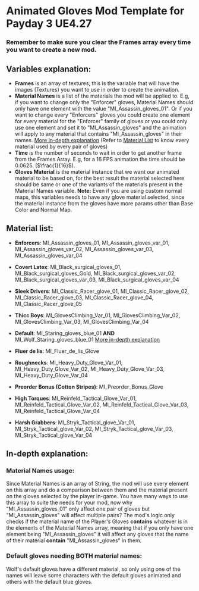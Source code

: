 # Animated Gloves Mod Template for Payday 3 UE4.27

### Remember to make sure you clear the Frames array every time you want to create a new mod.

## Variables explanation:
- **Frames** is an array of textures, this is the variable that will have the images (Textures) you want to use in order to create the animation.
- **Material Names** is a list of the materials the mod will be applied to. E.g, if you want to change only the "Enforcer" gloves, Material Names should only have one element with the value "MI_Assassin_gloves_01". Or if you want to change every "Enforcers" gloves you could create one element for every material for the "Enforcer" family of gloves or you could only use one element and set it to "MI_Assassin_gloves" and the animation will apply to any material that contains "MI_Assassin_gloves" in their names. [More in-depth explanation](#material-names-usage) (Refer to [Material List](#material-list) to know every material used by every pair of gloves)
- **Time** is the number of seconds to wait in order to get another frame from the Frames Array. E.g, for a 16 FPS animation the time should be 0.0625. ($\frac{1}{16}$).
- **Gloves Material** is the material instance that we want our animated material to be based on, for the best result the material selected here should be same or one of the variants of the materials present in the Material Names variable. **Note:** Even if you are using custom normal maps, this variables needs to have any glove material selected, since the material instance from the gloves have more params other than Base Color and Normal Map.

## Material list:
- **Enforcers**: MI_Assassin_gloves_01, MI_Assassin_gloves_var_01, MI_Assassin_gloves_var_02, MI_Assassin_gloves_var_03, MI_Assassin_gloves_var_04

- **Covert Latex**: MI_Black_surgical_gloves_01, MI_Black_surgical_gloves_Gold, MI_Black_surgical_gloves_var_02, MI_Black_surgical_gloves_var_03, MI_Black_surgical_gloves_var_04

- **Sleek Drivers**: MI_Classic_Racer_glove_01, MI_Classic_Racer_glove_02, MI_Classic_Racer_glove_03, MI_Classic_Racer_glove_04, MI_Classic_Racer_glove_05

- **Thicc Boys**: MI_GlovesClimbing_Var_01, MI_GlovesClimbing_Var_02, MI_GlovesClimbing_Var_03, MI_GlovesClimbing_Var_04

- **Default**: MI_Staring_gloves_blue_01 **AND** MI_Wolf_Staring_gloves_blue_01 [More in-depth explanation](#default-gloves-needing-both-material-names)

- **Fluer de lis**: MI_Fluer_de_lis_Glove

- **Roughnecks**: MI_Heavy_Duty_Glove_Var_01, MI_Heavy_Duty_Glove_Var_02, MI_Heavy_Duty_Glove_Var_03, MI_Heavy_Duty_Glove_Var_04

- **Preorder Bonus (Cotton Stripes)**: MI_Preorder_Bonus_Glove

- **High Torques**: MI_Reinfeld_Tactical_Glove_Var_01, MI_Reinfeld_Tactical_Glove_Var_02, MI_Reinfeld_Tactical_Glove_Var_03, MI_Reinfeld_Tactical_Glove_Var_04

- **Harsh Grabbers**: MI_Stryk_Tactical_glove_Var_01, MI_Stryk_Tactical_glove_Var_02, MI_Stryk_Tactical_glove_Var_03, MI_Stryk_Tactical_glove_Var_04

## In-depth explanation:
### Material Names usage:
Since Material Names is an array of String, the mod will use every element on this array and do a comparison between them and the material present on the gloves selected by the player in-game. You have many ways to use this array to suite the needs for your mod, now why "MI_Assassin_gloves_01" only affect one pair of gloves but "MI_Assassin_gloves" will affect multiple pairs? The mod's logic only checks if the material name of the Player's Gloves **contains** whatever is in the elements of the Material Names array, meaning that if you only have one element being "MI_Assassin_gloves" it will affect any gloves that the name of their material **contain** "MI_Assassin_gloves" in them.

### Default gloves needing BOTH material names:
Wolf's default gloves have a different material, so only using one of the names will leave some characters with the default gloves animated and others with the default blue gloves.